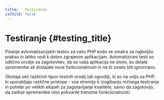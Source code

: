 ```yaml
---
title:   Testiranje
isChild: false
---
```


# Testiranje {#testing_title}

Pisanje avtomatizacijskih testov za vašo PHP kodo se smatra za najboljšo prakso in lahko vodi k
dobro zgrajenim aplikacijam. Avtomatizirani testi so odlično orodje za zagotovitev, da se vaša aplikacija
ne zlomi, ko delate spremembe ali dodajate nove funkcionalnosti in ne bi smelo biti ignorirano.

Obstaja več različnih tipov testnih orodij (ali ogrodij), ki so na voljo za PHP, ki uporabljajo
različne pristope - vsa stremijo k izogibanju ročnega testiranja in potrebi po velikih
ekipah za zagotavljanje kvalitete, samo da zagotovijo, da zadnje spremembe niso pokvarile trenutne
funkcionalnosti.
